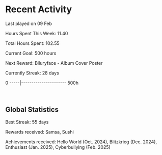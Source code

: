 # Recent Activity
Last played on 09 Feb  

Hours Spent This Week: 11.40  

Total Hours Spent: 102.55  

Current Goal: 500 hours  

Next Reward: Blluryface - Album Cover Poster 

Currently Streak: 28 days 

0 -----|---------------------- 500h  
<br><br>

## Global Statistics
Best Streak: 55 days

Rewards received: Samsa, Sushi

Achievements received: Hello World (Oct. 2024), Blitzkrieg (Dec. 2024), Enthusiast (Jan. 2025), Cyberbullying (Feb. 2025)
